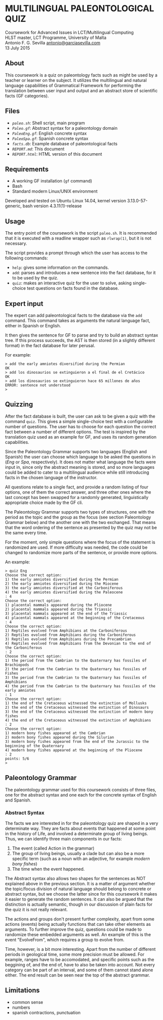MULTILINGUAL PALEONTOLOGICAL QUIZ
==================================

Coursework for Advanced Issues in LCT/Multilingual Computing  
HLST master, LCT Programme, University of Malta  
Antonio F. G. Sevilla <antonio@garciasevilla.com>  
13 July 2015

About
-----
This coursework is a quiz on paleontology facts such as might be used by a
teacher or learner on the subject. It utilizes the multilingual and natural
language capabilities of Grammatical Framework for performing the translation
between user input and output and an abstract store of scientific facts (GF
categories).

Files
-----
* _`paleo.sh`_: Shell script, main program
* _`Paleo.gf`_: Abstract syntax for a paleontology domain
* _`PaleoEng.gf`_: English concrete syntax
* _`PaleoSpa.gf`_: Spanish concrete syntax
* _`facts.db`_: Example database of paleontological facts
* _`REPORT.md`_: This document
* _`REPORT.html`_: HTML version of this document

Requirements
------------
* A working GF installation (`gf` command)
* Bash
* Standard modern Linux/UNIX environment

Developed and tested on Ubuntu Linux 14.04, kernel version 3.13.0-57-generic,
bash version 4.3.11(1)-release

Usage
-----
The entry point of the coursework is the script `paleo.sh`. It is recommended
that it is executed with a readline wrapper such as `rlwrap(1)`, but it is not
necessary.

The script provides a prompt through which the user has access to the following
commands:
- `help`: gives some information on the commands.
- `add`: parses and introduces a new sentence into the fact database, for it to
  be used by the quiz.
- `quiz`: makes an interactive quiz for the user to solve, asking single-choice
  test questions on facts found in the database.

Expert input
------------
The expert can add paleontological facts to the database via the `add` command.
This command takes as arguments the natural language fact, either in Spanish or
English.

It then gives the sentence for GF to parse and try to build an abstract syntax
tree. If this process succeeds, the AST is then stored (in a slightly different
format) in the fact database for later perusal.

For example:

    > add the early amniotes diversified during the Permian
    OK
    > add los dinosaurios se extinguieron a el final de el Cretácico
    OK
    > add los dinosaurios se extinguieron hace 65 millones de años
    ERROR: sentence not understood
    > 

Quizzing
--------
After the fact database is built, the user can ask to be given a quiz with the
command `quiz`. This gives a simple single-choice test with a configurable
number of questions. The user has to choose for each question the correct fact
between a number of different options. The test is inspired by the translation
quiz used as an example for GF, and uses its random generation capabilities.

Since the Paleontology Grammar supports two languages (English and Spanish) the
user can choose which language to be asked the questions in (_Eng_ or _Spa_,
respectively). It does not matter what language the facts were input in, since
only the abstract meaning is stored, and so more languages could be added to
cater to a multilingual audience while still introducing facts in the chosen
language of the instructor.

All questions relate to a single fact, and provide a random listing of four
options, one of them the correct answer, and three other ones where the last
concept has been swapped for a randomly generated, linguistically appropriate
choice made by the GF cli.

The Paleontology Grammar supports two types of structures, one with the period
as the topic and the group as the focus (see section Paleontology Grammar below)
and the another one with the two exchanged. That means that the word ordering of
the sentence as presented by the quiz may not be the same every time.

For the moment, only simple questions where the focus of the statement is
randomized are used. If more difficulty was needed, the code could be changed to
randomize more parts of the sentence, or provide more options.

An example:

    > quiz Eng
    Choose the correct option:
    1) the early amniotes diversified during the Permian
    2) the early amniotes diversified during the Miocene
    3) the early amniotes diversified at the Carboniferous
    4) the early amniotes diversified during the Paleocene
    : 4
    Choose the correct option:
    1) placental mammals appeared during the Pliocene
    2) placental mammals appeared during the Triassic
    3) placental mammals appeared at the end of the Triassic
    4) placental mammals appeared at the beginning of the Cretaceous
    : 4
    Choose the correct option:
    1) Reptiles evolved from Amphibians at the Carboniferous
    2) Reptiles evolved from Amphibians during the Carboniferous
    3) Reptiles evolved from Amphibians during the Precambrian
    4) Reptiles evolved from Amphibians from the Devonian to the end of the Carboniferous
    : 2
    Choose the correct option:
    1) the period from the Cambrian to the Quaternary has fossiles of Brachiopods
    2) the period from the Cambrian to the Quaternary has fossiles of Fishes
    3) the period from the Cambrian to the Quaternary has fossiles of Amphibians
    4) the period from the Cambrian to the Quaternary has fossiles of the early amniotes
    : 1
    Choose the correct option:
    1) the end of the Cretaceous witnessed the extinction of Mollusks
    2) the end of the Cretaceous witnessed the extinction of Dinosaurs
    3) the end of the Cretaceous witnessed the extinction of modern bony fishes
    4) the end of the Cretaceous witnessed the extinction of Amphibians
    : 2
    Choose the correct option:
    1) modern bony fishes appeared at the Cambrian
    2) modern bony fishes appeared during the Silurian
    3) modern bony fishes appeared from the end of the Jurassic to the beginning of the Quaternary
    4) modern bony fishes appeared at the beginning of the Pliocene
    : 2
    points: 5/6
    >

Paleontology Grammar
--------------------
The paleontology grammar used for this coursework consists of three files, one
for the abstract syntax and one each for the concrete syntax of English and Spanish.

### Abstract Syntax

The facts we are interested in for the paleontology quiz are shaped in a very
determinate way. They are facts about events that happened at some point in
the history of Life, and involved a determinate group of living beings. Thus, we can
identify three main components in our facts:

1. The event (called Action in the grammar)
2. The group of living beings, usually a clade but can also be a more specific term
   (such as a noun with an adjective, for example _modern bony fishes_)
3. The time when the event happened.

The Abstract syntax also allows two shapes for the sentences as NOT explained above
in the previous section.  It is a matter of argument whether the topic/focus
division of natural language should belong to concrete or abstract syntax, but
we choose the latter since for this coursework it makes it easier to generate
the random sentences. It can also be argued that the distinction is actually
semantic, though in our discussion of plain facts for the quiz it is not really
relevant.

The actions and groups don't present further complexity, apart from some actions
(events) being actually functions that can take other elements as arguments. To
further improve the quiz, questions could be made to randomize these embedded
arguments as well. An example of this is the event "EvolveFrom", which requires
a group to evolve from.

Time, however, is a bit more interesting. Apart from the number of different
periods in geological time, some more precision must be allowed. For example,
ranges have to be accomodated, and specific points such as the beggining of, and
the end of, have to also be taken into account. Not every category can be part
of an interval, and some of them cannot stand alone either. The end result can
be seen near the top of the abstract grammar.

Limitations
-----------
- common sense
- numbers
- spanish contractions, punctuation

<meta charset="UTF-8"></meta>
<link href="http://kevinburke.bitbucket.org/markdowncss/markdown.css" rel="stylesheet"></link>
